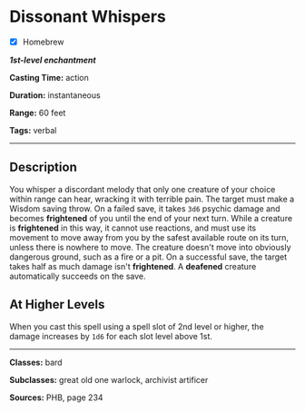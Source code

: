# Dissonant Whispers

- [x] Homebrew

***1st-level enchantment***

**Casting Time:** action

**Duration:** instantaneous

**Range:** 60 feet

**Tags:** verbal

---

## Description
You whisper a discordant melody that only one creature of your choice within range can hear, wracking it with terrible pain. The target must make a Wisdom saving throw. On a failed save, it takes `3d6` psychic damage and becomes **frightened** of you until the end of your next turn. While a creature is **frightened** in this way, it cannot use reactions, and must use its movement to move away from you by the safest available route on its turn, unless there is nowhere to move. The creature doesn't move into obviously dangerous ground, such as a fire or a pit. On a successful save, the target takes half as much damage isn't **frightened**. A **deafened** creature automatically succeeds on the save.

## At Higher Levels
When you cast this spell using a spell slot of 2nd level or higher, the damage increases by `1d6` for each slot level above 1st.

---

**Classes:** bard

**Subclasses:** great old one warlock, archivist artificer

**Sources:** PHB, page 234

